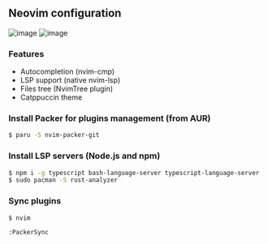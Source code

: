 ## Neovim configuration
![image](https://user-images.githubusercontent.com/43048524/153890880-33c3b701-93b2-49de-95b6-f8816617f86b.png)
![image](https://user-images.githubusercontent.com/43048524/154150732-5782ba11-a2bf-412b-bf67-3af6e7a7956f.png)


### Features
- Autocompletion (nvim-cmp)
- LSP support (native nvim-lsp)
- Files tree (NvimTree plugin)
- Catppuccin theme

### Install Packer for plugins management (from AUR)
```sh
$ paru -S nvim-packer-git
```

### Install LSP servers (Node.js and npm)
```sh
$ npm i -g typescript bash-language-server typescript-language-server
$ sudo pacman -S rust-analyzer
```

### Sync plugins
```
$ nvim

:PackerSync
```

